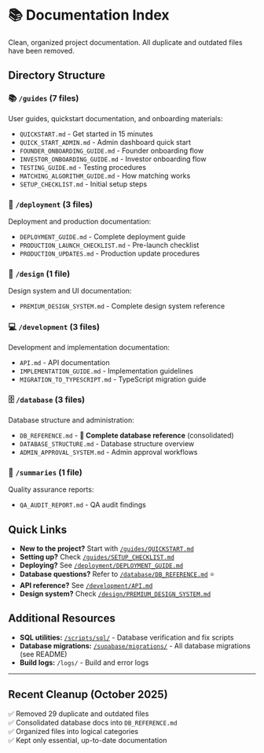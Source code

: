 # 📚 Documentation Index

Clean, organized project documentation. All duplicate and outdated files have been removed.

## Directory Structure

### 📚 `/guides` (7 files)
User guides, quickstart documentation, and onboarding materials:
- `QUICKSTART.md` - Get started in 15 minutes
- `QUICK_START_ADMIN.md` - Admin dashboard quick start
- `FOUNDER_ONBOARDING_GUIDE.md` - Founder onboarding flow
- `INVESTOR_ONBOARDING_GUIDE.md` - Investor onboarding flow
- `TESTING_GUIDE.md` - Testing procedures
- `MATCHING_ALGORITHM_GUIDE.md` - How matching works
- `SETUP_CHECKLIST.md` - Initial setup steps

### 🚀 `/deployment` (3 files)
Deployment and production documentation:
- `DEPLOYMENT_GUIDE.md` - Complete deployment guide
- `PRODUCTION_LAUNCH_CHECKLIST.md` - Pre-launch checklist
- `PRODUCTION_UPDATES.md` - Production update procedures

### 🎨 `/design` (1 file)
Design system and UI documentation:
- `PREMIUM_DESIGN_SYSTEM.md` - Complete design system reference

### 💻 `/development` (3 files)
Development and implementation documentation:
- `API.md` - API documentation
- `IMPLEMENTATION_GUIDE.md` - Implementation guidelines
- `MIGRATION_TO_TYPESCRIPT.md` - TypeScript migration guide

### 🗄️ `/database` (3 files)
Database structure and administration:
- `DB_REFERENCE.md` - **📌 Complete database reference** (consolidated)
- `DATABASE_STRUCTURE.md` - Database structure overview
- `ADMIN_APPROVAL_SYSTEM.md` - Admin approval workflows

### 📝 `/summaries` (1 file)
Quality assurance reports:
- `QA_AUDIT_REPORT.md` - QA audit findings

## Quick Links

- **New to the project?** Start with [`/guides/QUICKSTART.md`](guides/QUICKSTART.md)
- **Setting up?** Check [`/guides/SETUP_CHECKLIST.md`](guides/SETUP_CHECKLIST.md)
- **Deploying?** See [`/deployment/DEPLOYMENT_GUIDE.md`](deployment/DEPLOYMENT_GUIDE.md)
- **Database questions?** Refer to [`/database/DB_REFERENCE.md`](database/DB_REFERENCE.md) ⭐
- **API reference?** See [`/development/API.md`](development/API.md)
- **Design system?** Check [`/design/PREMIUM_DESIGN_SYSTEM.md`](design/PREMIUM_DESIGN_SYSTEM.md)

## Additional Resources

- **SQL utilities:** [`/scripts/sql/`](../scripts/sql/) - Database verification and fix scripts
- **Database migrations:** [`/supabase/migrations/`](../supabase/migrations/) - All database migrations (see README)
- **Build logs:** `/logs/` - Build and error logs

---

## Recent Cleanup (October 2025)

✅ Removed 29 duplicate and outdated files  
✅ Consolidated database docs into `DB_REFERENCE.md`  
✅ Organized files into logical categories  
✅ Kept only essential, up-to-date documentation

